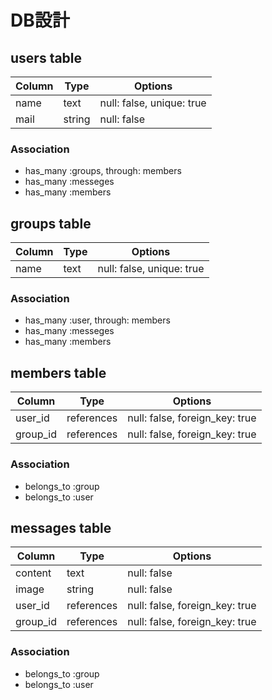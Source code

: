 # DB設計

## users table

|Column|Type|Options|
|------|----|-------|
|name|text|null: false, unique: true|
|mail|string|null: false|

### Association
- has_many :groups, through: members
- has_many :messeges
- has_many :members

## groups table

|Column|Type|Options|
|------|----|-------|
|name|text|null: false, unique: true|

### Association
- has_many :user, through: members
- has_many :messeges
- has_many :members

## members table

|Column|Type|Options|
|------|----|-------|
|user_id|references|null: false, foreign_key: true|
|group_id|references|null: false, foreign_key: true|

### Association
- belongs_to :group
- belongs_to :user

## messages table

|Column|Type|Options|
|------|----|-------|
|content|text|null: false|
|image|string|null: false|
|user_id|references|null: false, foreign_key: true|
|group_id|references|null: false, foreign_key: true|

### Association
- belongs_to :group
- belongs_to :user
